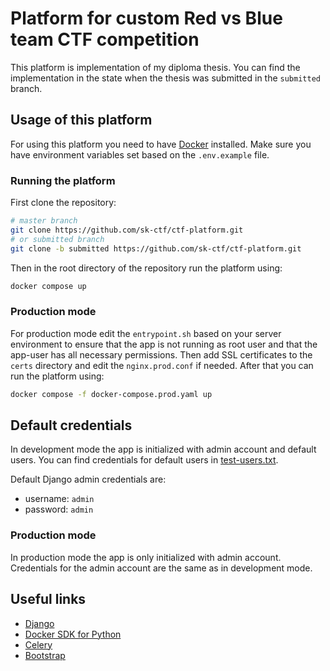 # Platform for custom Red vs Blue team CTF competition

This platform is implementation of my diploma thesis. You can find the implementation in the state when the thesis was submitted in the `submitted` branch.

## Usage of this platform

For using this platform you need to have [Docker](https://docs.docker.com/get-docker/) installed. Make sure you have environment variables set based on the `.env.example` file.

### Running the platform

First clone the repository:

```bash
# master branch
git clone https://github.com/sk-ctf/ctf-platform.git
# or submitted branch
git clone -b submitted https://github.com/sk-ctf/ctf-platform.git
```

Then in the root directory of the repository run the platform using:

```bash
docker compose up
```

### Production mode

For production mode edit the `entrypoint.sh` based on your server environment to ensure that the app is not running as root user and that the app-user has all necessary permissions. Then add SSL certificates to the `certs` directory and edit the `nginx.prod.conf` if needed. After that you can run the platform using:

```bash
docker compose -f docker-compose.prod.yaml up
```

## Default credentials

In development mode the app is initialized with admin account and default users. You can find credentials for default users in [test-users.txt](master/test-users.txt).

Default Django admin credentials are:

- username: `admin`
- password: `admin`

### Production mode

In production mode the app is only initialized with admin account. Credentials for the admin account are the same as in development mode.

## Useful links

- [Django](https://www.djangoproject.com/)
- [Docker SDK for Python](https://docker-py.readthedocs.io/en/stable/#)
- [Celery](https://docs.celeryq.dev/en/latest/index.html#)
- [Bootstrap](https://getbootstrap.com/)
